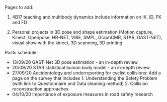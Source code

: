 
Pages to add: 

1. 4B17 teaching and multibody dynamics include information on IK, ID, FK and FD

2. Personal projects in 3D pose and shape estimation (Motion capture, Kinect, Openpose, HR-NET, VIBE, SMPL, GraphCMR, STAR, GAST-NET), visual show with the kinect, 3D scanning, 3D printing

Posts schedule:
- 13/09/20 GAST-Net 3D pose estimation - an in-depth review
- 20/09/20 STAR statistical human body model - an in-depth review
- 27/09/20 Accidentology and underreporting for cyclist collisions: Add a page on the survey that includes 1. Understanding the Safety Problem (with link to Questionnaire and Data cleaning method) 2. Collision reconstruction approaches
- 04/10/20 Importance of exposure measures in road safety research
